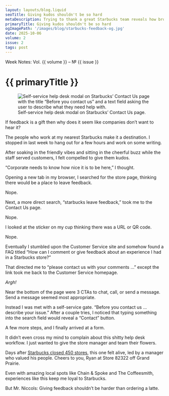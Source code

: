 ```yaml
---
layout: layouts/blog.liquid
seoTitle: Giving kudos shouldn't be so hard
metaDescription: Trying to thank a great Starbucks team reveals how broken customer feedback systems can be.
primaryTitle: Giving kudos shouldn't be so hard
ogImagePath: '/images/blog/starbucks-feedback-og.jpg'
date: 2025-10-06
volume: 2
issue: 2
tags: post
---
```


<span class="small-text-16 eyebrow">Week Notes: Vol. {{ volume }} &ndash; &numero; {{ issue }}</span>

# {{ primaryTitle }}

<figure class="large spacing-top">
    <img class="border" src="{{'/images/blog/starbucks-before-you-contact-us.jpg' | url }}" alt="Self-service help desk modal on Starbucks’ Contact Us page with the title “Before you contact us” and a text field asking the user to describe what they need help with." >
    <figcaption class="caption small-text-14 mono">Self-service help desk modal on Starbucks’ Contact Us page.</figcaption>
</figure>

If feedback is a gift then why does it seem like companies don’t want to hear it?

The people who work at my nearest Starbucks make it a destination. I stopped in last week to hang out for a few hours and work on some writing.

After soaking in the friendly vibes and sitting in the cheerful buzz while the staff served customers, I felt compelled to give them kudos.

“Corporate needs to know how nice it is to be here,” I thought.

Opening a new tab in my browser, I searched for the store page, thinking there would be a place to leave feedback.

Nope.

Next, a more direct search, “starbucks leave feedback,” took me to the Contact Us page.

Nope.

I looked at the sticker on my cup thinking there was a URL or QR code.

Nope.

Eventually I stumbled upon the Customer Service site and somehow found a FAQ titled “How can I comment or give feedback about an experience I had in a Starbucks store?”

That directed me to “please contact us with your comments …” except the link took me back to the Customer Service homepage.

_Argh!_

Near the bottom of the page were 3 CTAs to chat, call, or send a message. Send a message seemed most appropriate.

Instead I was met with a self-service gate. “Before you contact us … describe your issue.”
After a couple tries, I noticed that typing something into the search field would reveal a “Contact” button.

A few more steps, and I finally arrived at a form.

It didn’t even cross my mind to complain about this shitty help desk workflow. I just wanted to give the store manager and team their flowers.

Days after <a href="https://finance.yahoo.com/news/starbucks-closed-over-450-stores-191920228.html" target="_blank">Starbucks closed 450 stores</a>, this one felt alive, led by a manager who valued his people. Cheers to you, Ryan at Store 82322 off Grand Prairie.

Even with amazing local spots like Chain & Spoke and The Coffeesmith, experiences like this keep me loyal to Starbucks.

But Mr. Niccols: Giving feedback shouldn’t be harder than ordering a latte.